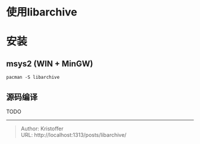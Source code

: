 # 使用libarchive





# 安装
## msys2 (WIN &#43; MinGW)
```
pacman -S libarchive
```

## 源码编译
TODO



---

> Author: Kristoffer  
> URL: http://localhost:1313/posts/libarchive/  

